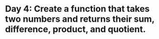 # Day 4: Create a function that takes two numbers and returns their sum, difference, product, and quotient.